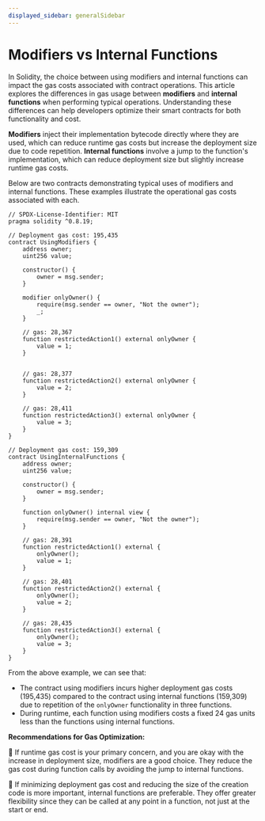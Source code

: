 ```yaml
---
displayed_sidebar: generalSidebar
---
```


# Modifiers vs Internal Functions

In Solidity, the choice between using modifiers and internal functions can impact the gas costs associated with contract operations. This article explores the differences in gas usage between **modifiers** and **internal functions** when performing typical operations. Understanding these differences can help developers optimize their smart contracts for both functionality and cost.

**Modifiers** inject their implementation bytecode directly where they are used, which can reduce runtime gas costs but increase the deployment size due to code repetition. **Internal functions** involve a jump to the function's implementation, which can reduce deployment size but slightly increase runtime gas costs.

Below are two contracts demonstrating typical uses of modifiers and internal functions. These examples illustrate the operational gas costs associated with each.

```solidity
// SPDX-License-Identifier: MIT
pragma solidity ^0.8.19;

// Deployment gas cost: 195,435
contract UsingModifiers {
    address owner;
    uint256 value;

    constructor() {
        owner = msg.sender;
    }

    modifier onlyOwner() {
        require(msg.sender == owner, "Not the owner");
        _;
    }

    // gas: 28,367
    function restrictedAction1() external onlyOwner {
        value = 1;
    }


    // gas: 28,377
    function restrictedAction2() external onlyOwner {
        value = 2;
    }

    // gas: 28,411
    function restrictedAction3() external onlyOwner {
        value = 3;
    }
}

// Deployment gas cost: 159,309
contract UsingInternalFunctions {
    address owner;
    uint256 value;

    constructor() {
        owner = msg.sender;
    }

    function onlyOwner() internal view {
        require(msg.sender == owner, "Not the owner");
    }

    // gas: 28,391
    function restrictedAction1() external {
        onlyOwner();
        value = 1;
    }

    // gas: 28,401
    function restrictedAction2() external {
        onlyOwner();
        value = 2;
    }

    // gas: 28,435
    function restrictedAction3() external {
        onlyOwner();
        value = 3;
    }
}
```

From the above example, we can see that:

- The contract using modifiers incurs higher deployment gas costs (195,435) compared to the contract using internal functions (159,309) due to repetition of the `onlyOwner` functionality in three functions.
- During runtime, each function using modifiers costs a fixed 24 gas units less than the functions using internal functions.

**Recommendations for Gas Optimization:**

🌟 If runtime gas cost is your primary concern, and you are okay with the increase in deployment size, modifiers are a good choice. They reduce the gas cost during function calls by avoiding the jump to internal functions.

🌟 If minimizing deployment gas cost and reducing the size of the creation code is more important, internal functions are preferable. They offer greater flexibility since they can be called at any point in a function, not just at the start or end.
